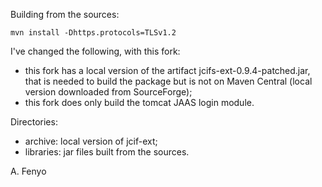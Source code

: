 
Building from the sources:

    mvn install -Dhttps.protocols=TLSv1.2

I've changed the following, with this fork:
- this fork has a local version of the artifact jcifs-ext-0.9.4-patched.jar, that is needed to build the package but is not on Maven Central (local version downloaded from SourceForge);
- this fork does only build the tomcat JAAS login module.

Directories:
- archive: local version of jcif-ext;
- libraries: jar files built from the sources.

A. Fenyo
